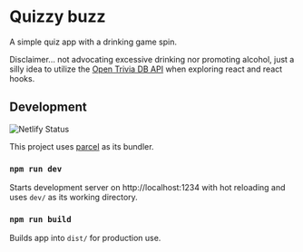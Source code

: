 # Quizzy buzz

A simple quiz app with a drinking game spin.

Disclaimer... not advocating excessive drinking nor promoting alcohol, just a silly idea to utilize the [Open Trivia DB API](https://opentdb.com/api_config.php/) when exploring react and react hooks.

## Development

![Netlify Status](https://api.netlify.com/api/v1/badges/81fdb109-b373-4702-9933-cd9642c089ba/deploy-status)

This project uses [parcel](https://parceljs.org/) as its bundler.

### `npm run dev`

Starts development server on http://localhost:1234 with hot reloading and uses `dev/` as its working directory.

### `npm run build`

Builds app into `dist/` for production use.
